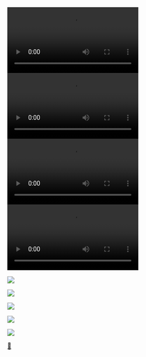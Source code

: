 <video controls>
 <source src="(./src/20250103/1.mp4"  type="video/mp4">
</video>

<video controls>
 <source src="(./src/20250103/2.mp4"  type="video/mp4">
</video>

<video controls>
 <source src="(./src/20250103/3.mp4"  type="video/mp4">
</video>


<video controls>
 <source src="(./src/20250103/4.mp4"  type="video/mp4">
</video>


![](./src/20250103/5.jpg)

![](./src/20250103/6.jpg)

![](./src/20250103/7.jpg)

![](./src/20250103/8.jpg)


![](./src/20250103/9.jpg)



[🔗](https://weibo.com/2803301701/P2X4rDg0K)
